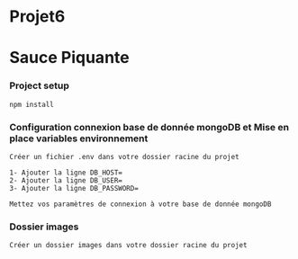 # Projet6

# Sauce Piquante

### Project setup
```
npm install
```

### Configuration connexion base de donnée mongoDB et Mise en place variables environnement
```
Créer un fichier .env dans votre dossier racine du projet

1- Ajouter la ligne DB_HOST=           
2- Ajouter la ligne DB_USER= 
3- Ajouter la ligne DB_PASSWORD=

Mettez vos paramètres de connexion à votre base de donnée mongoDB
```

### Dossier images
```
Créer un dossier images dans votre dossier racine du projet

```


